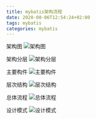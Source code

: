 ```yaml
---
title: mybatis架构流程
date: 2020-08-06T12:54:24+02:00
tags: mybatis
categories: mybatis
---
```


架构图
![架构图](https://ipic-1252327316.cos.ap-beijing.myqcloud.com/image/mybatis%E6%9E%B6%E6%9E%84%E5%9B%BE.jpg)

架构分层
![架构分层](https://ipic-1252327316.cos.ap-beijing.myqcloud.com/image/%E6%9E%B6%E6%9E%84%E5%88%86%E5%B1%82.jpg)

主要构件
![主要构件](https://ipic-1252327316.cos.ap-beijing.myqcloud.com/image/%E4%B8%BB%E8%A6%81%E6%9E%84%E4%BB%B6.jpg)

层次结构
![层次结构](https://ipic-1252327316.cos.ap-beijing.myqcloud.com/image/mybatis%E5%B1%82%E6%AC%A1%E7%BB%93%E6%9E%84.jpg)

总体流程
![总体流程](https://ipic-1252327316.cos.ap-beijing.myqcloud.com/image/%E6%80%BB%E4%BD%93%E6%B5%81%E7%A8%8B.jpg)

设计模式
![设计模式](https://ipic-1252327316.cos.ap-beijing.myqcloud.com/image/%E8%AE%BE%E8%AE%A1%E6%A8%A1%E5%BC%8F.jpg)